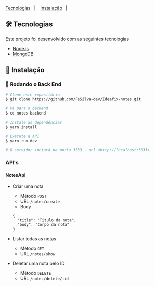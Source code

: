 <a href="#-tecnologias">Tecnologias</a>&nbsp;&nbsp;&nbsp;|&nbsp;&nbsp;&nbsp;
<a href="#closed_book-instalação">Instalação</a>&nbsp;&nbsp;&nbsp;|&nbsp;&nbsp;&nbsp;

## 🛠 Tecnologias
Este projeto foi desenvolvido com as seguintes tecnologias

- [Node.js](https://nodejs.org/en/)
- [MongoDB](https://www.mongodb.com/2)

## :closed_book: Instalação

### 🎲 Rodando o Back End

```bash
# Clone este repositório
$ git clone https://github.com/FeSilva-dev/Ideafix-notes.git

# Vá para o backend
$ cd notes-backend

# Instale as dependências
$ yarn install

# Execute a API
$ yarn run dev

# O servidor inciará na porta 3333 - url <http://localhost:3333>
```

### API's

#### NotesApi
- Criar uma nota
  - Método `POST`
  - URL `/notes/create`
  - Body
  ```
  {
    "title": "Titulo da nota",
    "body": "Corpo da nota"
  }
  ```
  
- Listar todas as notas
    - Método `GET`
    - URL `/notes/show`

- Deletar uma nota pelo ID
    - Método `DELETE`
    - URL `/notes/delete/:id`